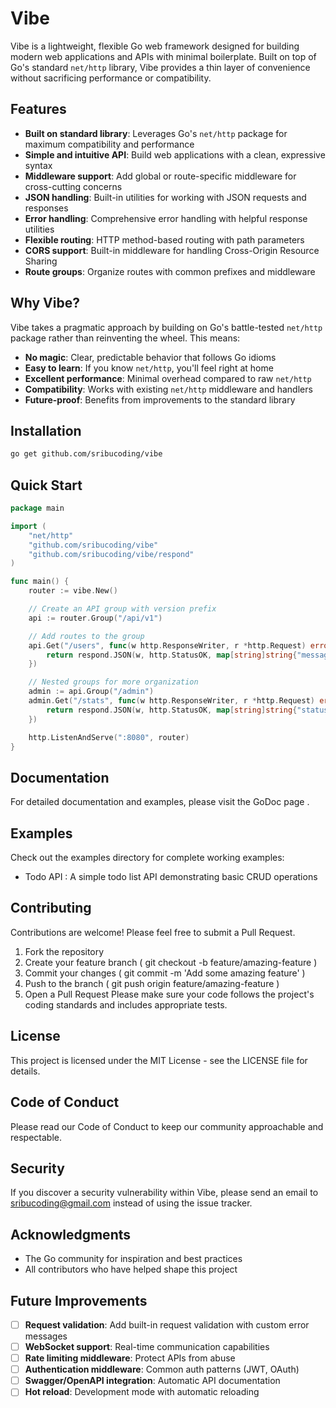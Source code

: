 # Vibe

Vibe is a lightweight, flexible Go web framework designed for building modern web applications and APIs with minimal boilerplate. Built on top of Go's standard `net/http` library, Vibe provides a thin layer of convenience without sacrificing performance or compatibility.

## Features

- **Built on standard library**: Leverages Go's `net/http` package for maximum compatibility and performance
- **Simple and intuitive API**: Build web applications with a clean, expressive syntax
- **Middleware support**: Add global or route-specific middleware for cross-cutting concerns
- **JSON handling**: Built-in utilities for working with JSON requests and responses
- **Error handling**: Comprehensive error handling with helpful response utilities
- **Flexible routing**: HTTP method-based routing with path parameters
- **CORS support**: Built-in middleware for handling Cross-Origin Resource Sharing
- **Route groups**: Organize routes with common prefixes and middleware

## Why Vibe?

Vibe takes a pragmatic approach by building on Go's battle-tested `net/http` package rather than reinventing the wheel. This means:

- **No magic**: Clear, predictable behavior that follows Go idioms
- **Easy to learn**: If you know `net/http`, you'll feel right at home
- **Excellent performance**: Minimal overhead compared to raw `net/http`
- **Compatibility**: Works with existing `net/http` middleware and handlers
- **Future-proof**: Benefits from improvements to the standard library

## Installation

```bash
go get github.com/sribucoding/vibe
```

## Quick Start

```go
package main

import (
    "net/http"
    "github.com/sribucoding/vibe"
    "github.com/sribucoding/vibe/respond"
)

func main() {
    router := vibe.New()

    // Create an API group with version prefix
    api := router.Group("/api/v1")

    // Add routes to the group
    api.Get("/users", func(w http.ResponseWriter, r *http.Request) error {
        return respond.JSON(w, http.StatusOK, map[string]string{"message": "List of users"})
    })

    // Nested groups for more organization
    admin := api.Group("/admin")
    admin.Get("/stats", func(w http.ResponseWriter, r *http.Request) error {
        return respond.JSON(w, http.StatusOK, map[string]string{"status": "ok"})
    })

    http.ListenAndServe(":8080", router)
}
```

## Documentation

For detailed documentation and examples, please visit the GoDoc page .

## Examples

Check out the examples directory for complete working examples:

- Todo API : A simple todo list API demonstrating basic CRUD operations

## Contributing

Contributions are welcome! Please feel free to submit a Pull Request.

1. Fork the repository
2. Create your feature branch ( git checkout -b feature/amazing-feature )
3. Commit your changes ( git commit -m 'Add some amazing feature' )
4. Push to the branch ( git push origin feature/amazing-feature )
5. Open a Pull Request
   Please make sure your code follows the project's coding standards and includes appropriate tests.

## License

This project is licensed under the MIT License - see the LICENSE file for details.

## Code of Conduct

Please read our Code of Conduct to keep our community approachable and respectable.

## Security

If you discover a security vulnerability within Vibe, please send an email to sribucoding@gmail.com instead of using the issue tracker.

## Acknowledgments

- The Go community for inspiration and best practices
- All contributors who have helped shape this project

## Future Improvements

- [ ] **Request validation**: Add built-in request validation with custom error messages
- [ ] **WebSocket support**: Real-time communication capabilities
- [ ] **Rate limiting middleware**: Protect APIs from abuse
- [ ] **Authentication middleware**: Common auth patterns (JWT, OAuth)
- [ ] **Swagger/OpenAPI integration**: Automatic API documentation
- [ ] **Hot reload**: Development mode with automatic reloading
